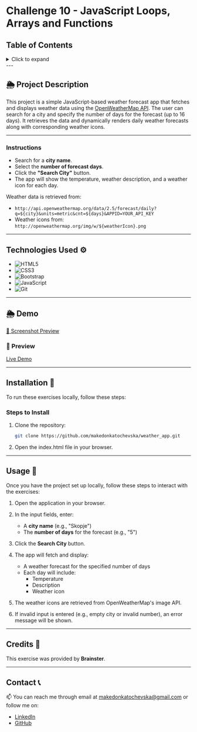 # Challenge 10 - JavaScript Loops, Arrays and Functions

## Table of Contents

<details>
  <summary>Click to expand</summary>
  - 🌦️ Project Description <br>
  - ⚙️ Technologies Used <br>
  - 🌦️ Demo <br>
  - 🔨 Installation <br>
  - 🚀 Usage <br>
  - 📝 Credits <br>
  - 📞 Contact <br>
</details>
---

## 🌦️ Project Description

This project is a simple JavaScript-based weather forecast app that fetches and displays weather data using the [OpenWeatherMap API](https://openweathermap.org/forecast5). The user can search for a city and specify the number of days for the forecast (up to 16 days). It retrieves the data and dynamically renders daily weather forecasts along with corresponding weather icons.

---

### Instructions

- Search for a **city name**.
- Select the **number of forecast days**.
- Click the **"Search City"** button.
- The app will show the temperature, weather description, and a weather icon for each day.

Weather data is retrieved from:

- `http://api.openweathermap.org/data/2.5/forecast/daily?q=${city}&units=metric&cnt=${days}&APPID=YOUR_API_KEY`
- Weather icons from: `http://openweathermap.org/img/w/${weatherIcon}.png`

---

## Technologies Used ⚙️

- ![HTML5](https://img.shields.io/badge/HTML5-E34F26?style=flat-square&logo=html5&logoColor=white)
- ![CSS3](https://img.shields.io/badge/CSS3-1572B6?style=flat-square&logo=css3&logoColor=white)
- ![Bootstrap](https://img.shields.io/badge/Bootstrap-563D7C?style=flat-square&logo=bootstrap&logoColor=white)
- ![JavaScript](https://img.shields.io/badge/JavaScript-F7DF1E?style=flat-square&logo=javascript&logoColor=black)
- ![Git](https://img.shields.io/badge/Git-F05032?style=flat-square&logo=git&logoColor=white)

---

## 🌦️ Demo

<a href="https://i.imghippo.com/files/V8997Nvs.png" target="_blank">🔗 Screenshot Preview</a>

### 🎥 Preview

<a href="https://weather-app-makedonkatochevska.netlify.app/" target="_blank">Live Demo</a>

---

## Installation 🔨

To run these exercises locally, follow these steps:

### Steps to Install

1. Clone the repository:
   ```bash
   git clone https://github.com/makedonkatochevska/weather_app.git
   ```
2. Open the index.html file in your browser.

---

## Usage 🚀

Once you have the project set up locally, follow these steps to interact with the exercises:

1. Open the application in your browser.

2. In the input fields, enter:

   - A **city name** (e.g., "Skopje")
   - The **number of days** for the forecast (e.g., "5")

3. Click the **Search City** button.

4. The app will fetch and display:

   - A weather forecast for the specified number of days
   - Each day will include:
     - Temperature
     - Description
     - Weather icon

5. The weather icons are retrieved from OpenWeatherMap's image API.

6. If invalid input is entered (e.g., empty city or invalid number), an error message will be shown.

---

## Credits 📝

This exercise was provided by **Brainster**.

---

## Contact 📞

📫 You can reach me through email at [makedonkatochevska@gmail.com](mailto:makedonkatochevska@gmail.com) or follow me on:

- [LinkedIn](https://www.linkedin.com/in/makedonka-tochevska)
- [GitHub](https://github.com/makedonkatochevska)
